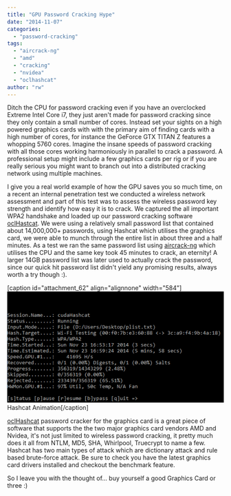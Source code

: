 ```yaml
---
title: "GPU Password Cracking Hype"
date: "2014-11-07"
categories: 
  - "password-cracking"
tags: 
  - "aircrack-ng"
  - "amd"
  - "cracking"
  - "nvidea"
  - "oclhashcat"
author: "rw"
---
```


Ditch the CPU for password cracking even if you have an overclocked Extreme Intel Core i7, they just aren't made for password cracking since they only contain a small number of cores. Instead set your sights on a high powered graphics cards with with the primary aim of finding cards with a high number of cores, for instance the GeForce GTX TITAN Z features a whopping 5760 cores. Imagine the insane speeds of password cracking with all those cores working harmoniously in parallel to crack a password. A professional setup might include a few graphics cards per rig or if you are really serious you might want to branch out into a distributed cracking network using multiple machines.

I give you a real world example of how the GPU saves you so much time, on a recent an internal penetration test we conducted a wireless network assessment and part of this test was to assess the wireless password key strength and identify how easy it is to crack. We captured the all important WPA2 handshake and loaded up our password cracking software [oclHastcat](http://hashcat.net/oclhashcat/ "Hashcat"). We were using a relatively small password list that contained about 14,000,000+ passwords, using Hashcat which utilises the graphics card, we were able to munch through the entire list in about three and a half minutes. As a test we ran the same password list using [aircrack-ng](http://www.aircrack-ng.org "Aircrack") which utilises the CPU and the same key took 45 minutes to crack, an eternity! A larger 14GB password list was later used to actually crack the password, since our quick hit password list didn't yield any promising results, always worth a try though :).

\[caption id="attachment\_62" align="alignnone" width="584"\]![Hashcat Animation](images/Hashcat-Animation.gif) Hashcat Animation\[/caption\]

[oclHashcat](http://hashcat.net/oclhashcat/ "Hashcat") password cracker for the graphics card is a great piece of software that supports the the two major graphics card vendors AMD and Nvidea, it's not just limited to wireless password cracking, it pretty much does it all from NTLM, MD5, SHA, Whirlpool, Truecrypt to name a few. Hashcat has two main types of attack which are dictionary attack and rule based brute-force attack. Be sure to check you have the latest graphics card drivers installed and checkout the benchmark feature.

So I leave you with the thought of... buy yourself a good Graphics Card or three :)

